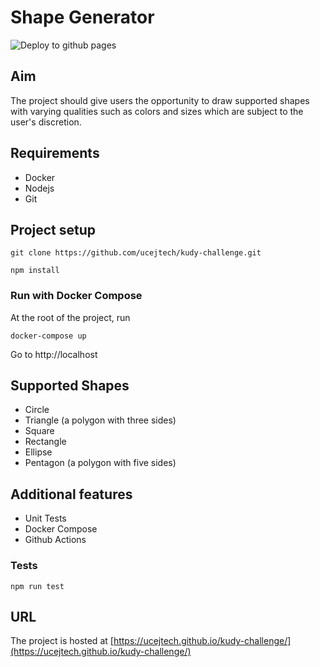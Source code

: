 # Shape Generator

![Deploy to github pages](https://github.com/ucejtech/kudy-challenge/workflows/Deploy%20to%20github%20pages/badge.svg?branch=main)

## Aim

The project should give users the opportunity to draw supported shapes with varying qualities such as colors and sizes which are subject to the user's discretion.

## Requirements

- Docker
- Nodejs
- Git

## Project setup

```
git clone https://github.com/ucejtech/kudy-challenge.git

npm install

```

### Run with Docker Compose

At the root of the project, run

```
docker-compose up
```

Go to http://localhost

## Supported Shapes

- Circle
- Triangle (a polygon with three sides)
- Square
- Rectangle
- Ellipse
- Pentagon (a polygon with five sides)

## Additional features

- Unit Tests
- Docker Compose
- Github Actions

### Tests

```
npm run test
```

## URL

The project is hosted at [https://ucejtech.github.io/kudy-challenge/](https://ucejtech.github.io/kudy-challenge/)
